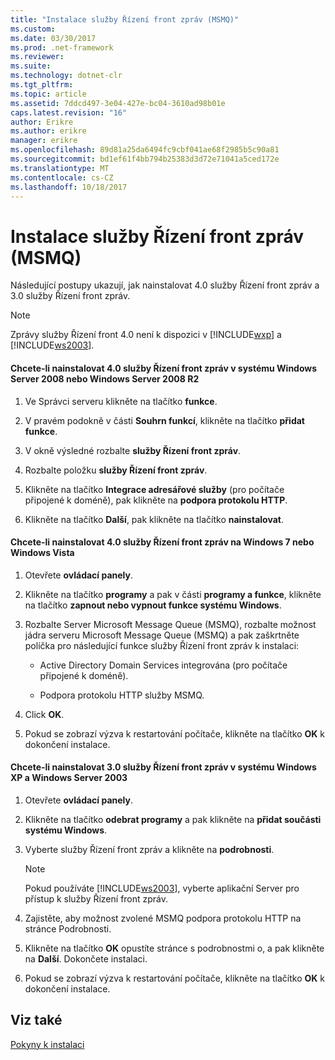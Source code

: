 ```yaml
---
title: "Instalace služby Řízení front zpráv (MSMQ)"
ms.custom: 
ms.date: 03/30/2017
ms.prod: .net-framework
ms.reviewer: 
ms.suite: 
ms.technology: dotnet-clr
ms.tgt_pltfrm: 
ms.topic: article
ms.assetid: 7ddcd497-3e04-427e-bc04-3610ad98b01e
caps.latest.revision: "16"
author: Erikre
ms.author: erikre
manager: erikre
ms.openlocfilehash: 89d81a25da6494fc9cbf041ae68f2985b5c90a81
ms.sourcegitcommit: bd1ef61f4bb794b25383d3d72e71041a5ced172e
ms.translationtype: MT
ms.contentlocale: cs-CZ
ms.lasthandoff: 10/18/2017
---
```

# <a name="installing-message-queuing-msmq"></a>Instalace služby Řízení front zpráv (MSMQ)
Následující postupy ukazují, jak nainstalovat 4.0 služby Řízení front zpráv a 3.0 služby Řízení front zpráv.  
  
> [!NOTE]
>  Zprávy služby Řízení front 4.0 není k dispozici v [!INCLUDE[wxp](../../../../includes/wxp-md.md)] a [!INCLUDE[ws2003](../../../../includes/ws2003-md.md)].  
  
#### <a name="to-install-message-queuing-40-on-windows-server-2008-or-windows-server-2008-r2"></a>Chcete-li nainstalovat 4.0 služby Řízení front zpráv v systému Windows Server 2008 nebo Windows Server 2008 R2  
  
1.  Ve Správci serveru klikněte na tlačítko **funkce**.  
  
2.  V pravém podokně v části **Souhrn funkcí**, klikněte na tlačítko **přidat funkce**.  
  
3.  V okně výsledné rozbalte **služby Řízení front zpráv**.  
  
4.  Rozbalte položku **služby Řízení front zpráv**.  
  
5.  Klikněte na tlačítko **Integrace adresářové služby** (pro počítače připojené k doméně), pak klikněte na **podpora protokolu HTTP**.  
  
6.  Klikněte na tlačítko **Další**, pak klikněte na tlačítko **nainstalovat**.  
  
#### <a name="to-install-message-queuing-40-on-windows-7-or-windows-vista"></a>Chcete-li nainstalovat 4.0 služby Řízení front zpráv na Windows 7 nebo Windows Vista  
  
1.  Otevřete **ovládací panely**.  
  
2.  Klikněte na tlačítko **programy** a pak v části **programy a funkce**, klikněte na tlačítko **zapnout nebo vypnout funkce systému Windows**.  
  
3.  Rozbalte Server Microsoft Message Queue (MSMQ), rozbalte možnost jádra serveru Microsoft Message Queue (MSMQ) a pak zaškrtněte políčka pro následující funkce služby Řízení front zpráv k instalaci:  
  
    -   Active Directory Domain Services integrována (pro počítače připojené k doméně).  
  
    -   Podpora protokolu HTTP služby MSMQ.  
  
4.  Click **OK**.  
  
5.  Pokud se zobrazí výzva k restartování počítače, klikněte na tlačítko **OK** k dokončení instalace.  
  
#### <a name="to-install-message-queuing-30-on-windows-xp-and-windows-server-2003"></a>Chcete-li nainstalovat 3.0 služby Řízení front zpráv v systému Windows XP a Windows Server 2003  
  
1.  Otevřete **ovládací panely**.  
  
2.  Klikněte na tlačítko **odebrat programy** a pak klikněte na **přidat součásti systému Windows**.  
  
3.  Vyberte služby Řízení front zpráv a klikněte na **podrobnosti**.  
  
    > [!NOTE]
    >  Pokud používáte [!INCLUDE[ws2003](../../../../includes/ws2003-md.md)], vyberte aplikační Server pro přístup k služby Řízení front zpráv.  
  
4.  Zajistěte, aby možnost zvolené MSMQ podpora protokolu HTTP na stránce Podrobnosti.  
  
5.  Klikněte na tlačítko **OK** opustíte stránce s podrobnostmi o, a pak klikněte na **Další**. Dokončete instalaci.  
  
6.  Pokud se zobrazí výzva k restartování počítače, klikněte na tlačítko **OK** k dokončení instalace.  
  
## <a name="see-also"></a>Viz také  
 [Pokyny k instalaci](../../../../docs/framework/wcf/samples/set-up-instructions.md)
